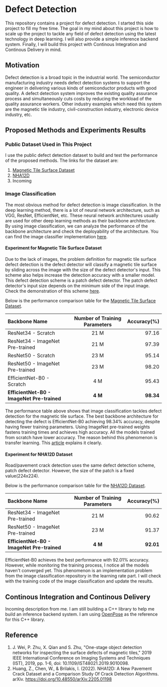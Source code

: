 # Defect Detection
This repository contains a project for defect detection. I started this side project to fill my free time. The goal in my mind about this project is how to scale up the project to tackle any field of defect detection using the latest technology in deep learning. I will also provide a simple inference backend system. Finally, I will build this project with Continous Integration and Continous Delivery in mind.

## Motivation
Defect detection is a broad topic in the industrial world. The semiconductor manufacturing industry needs defect detection systems to support the engineer in delivering various kinds of semiconductor products with good quality. A defect detection system improves the existing quality assurance process and simultaneously cuts costs by reducing the workload of the quality assurance workers. Other industry examples which need this system are the magnetic tile industry, civil-construction industry, electronic device industry, etc. 

## Proposed Methods and Experiments Results
### Public Dataset Used in This Project
I use the public defect detection dataset to build and test the performance of the proposed methods. The links for the dataset are:
1. [Magnetic Tile Surface Dataset](https://github.com/abin24/Magnetic-tile-defect-datasets.)
2. [NHA12D](https://github.com/ZheningHuang/NHA12D-Crack-Detection-Dataset-and-Comparison-Study)
3. Incoming
### Image Classification
The most obvious method for defect detection is image classification. In the deep learning method, there is a lot of neural network architecture, such as VGG, ResNet, EfficientNet, etc. These neural network architectures usually are used for other deep learning methods as their backbone architecture. By using image classification, we can analyze the performance of the backbone architecture and check the deployability of the architecture. You can find the image classifier implementation [here](https://github.com/albertchristianto/defect_detection/tree/main/ImgClassifier).

#### Experiment for Magnetic Tile Surface Dataset
Due to the lack of images, the problem definition for magnetic tile surface defect detection is the defect detector will classify a magnetic tile surface by sliding across the image with the size of the defect detector's input. This scheme also helps increase the detection accuracy with a smaller model. This defect detection scheme is a patch defect detector. The patch defect detector's input size depends on the minimum side of the input image. Check the demonstration of this scheme [here](https://docs.google.com/presentation/d/1pR1xuDoaAntRRu5F9N6TAmnNQoNNMkn3hGWH6LbT5PU/edit#slide=id.g16623a9b199_0_183).


Below is the performance comparison table for the [Magnetic Tile Surface Dataset](https://github.com/abin24/Magnetic-tile-defect-datasets.).

| Backbone Name                              | Number of  Training Parameters | Accuracy(%) |
| :----------------------------------------- |:------------------------------:| -----------:|
| ResNet34 - Scratch                         |                           21 M |       97.16 |
| ResNet34 - ImageNet Pre-trained            |                           21 M |       97.39 |
| ResNet50 - Scratch                         |                           23 M |       95.14 |
| ResNet50 - ImageNet Pre-trained            |                           23 M |       98.20 |
| EfficientNet-B0 - Scratch                  |                            4 M |       95.43 |
| __EfficientNet-B0 - ImageNet Pre-trained__ |                        __4 M__ |   __98.34__ |

The performance table above shows that image classification tackles defect detection for the magnetic tile surface. The best backbone architecture for detecting the defect is EfficientNet-B0 achieving 98.34% accuracy, despite having fewer training parameters. Using ImageNet pre-trained weights fastens training times and achieves high accuracy. All the models trained from scratch have lower accuracy. The reason behind this phenomenon is transfer learning. This [article](https://machinelearningmastery.com/how-to-improve-performance-with-transfer-learning-for-deep-learning-neural-networks/) explains it clearly.

#### Experiment for NHA12D Dataset
Road/pavement crack detection uses the same defect detection scheme, patch defect detector. However, the size of the patch is a fixed value(224x224). 

Below is the performance comparison table for the [NHA12D Dataset](https://github.com/ZheningHuang/NHA12D-Crack-Detection-Dataset-and-Comparison-Study).

| Backbone Name                              | Number of  Training Parameters | Accuracy(%) |
| :----------------------------------------- |:------------------------------:| -----------:|
|   ResNet34 - ImageNet Pre-trained          |                         21 M   |     90.62   |
| ResNet50 - ImageNet Pre-trained            |                           23 M |       91.37 |
| __EfficientNet-B0 - ImageNet Pre-trained__ |                        __4 M__ |   __92.01__ |

EfficientNet-B0 achieves the best performance with 92.01% accuracy. However, while monitoring the training process, I notice all the models haven't converged yet. This phenomenon is an implementation problem from the image classification repository in the learning rate part. I will check with the training code of the image classification and update the results.

## Continous Integration and Continous Delivery
Incoming description from me. I am still building a C++ library to help me build an inference backend system. I am using [OpenPose](https://github.com/CMU-Perceptual-Computing-Lab/openpose) as the reference for this C++ library.

## Reference
1. J. Wei, P. Zhu, X. Qian and S. Zhu, "One-stage object detection networks for inspecting the surface defects of magnetic tiles," 2019 IEEE International Conference on Imaging Systems and Techniques (IST), 2019, pp. 1-6, doi: 10.1109/IST48021.2019.9010098.
2. Huang, Z., Chen, W., & Brilakis, I. (2022). NHA12D: A New Pavement Crack Dataset and a Comparison Study Of Crack Detection Algorithms. arXiv. https://doi.org/10.48550/arXiv.2205.01198
